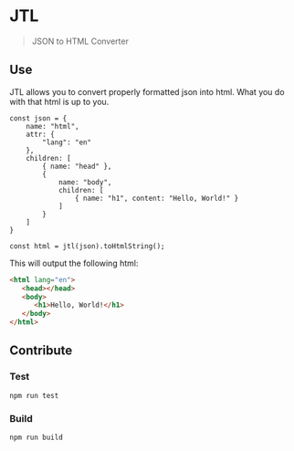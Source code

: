 # JTL

> JSON to HTML Converter

## Use

JTL allows you to convert properly formatted json into html. What you do with that html is up to you.

```
const json = {
    name: "html",
    attr: {
        "lang": "en"
    },
    children: [
        { name: "head" },
        {
            name: "body",
            children: [
                { name: "h1", content: "Hello, World!" }
            ]
        }
    ]
}

const html = jtl(json).toHtmlString();
```

This will output the following html:

```html
<html lang="en">
   <head></head>
   <body>
      <h1>Hello, World!</h1>
   </body>
</html>
```

## Contribute

### Test

```
npm run test
```

### Build

```
npm run build
```
